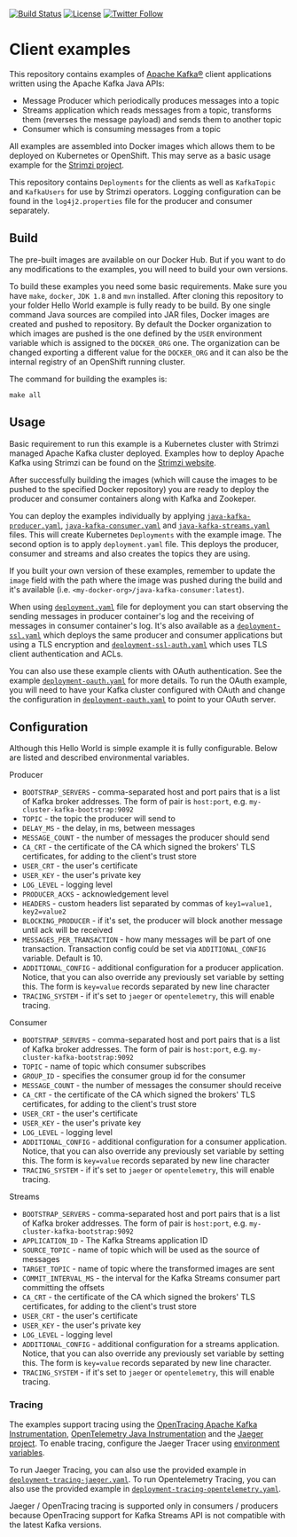 [![Build Status](https://dev.azure.com/cncf/strimzi/_apis/build/status/client-examples?branchName=main)](https://dev.azure.com/cncf/strimzi/_build/latest?definitionId=33&branchName=main)
[![License](https://img.shields.io/badge/license-Apache--2.0-blue.svg)](http://www.apache.org/licenses/LICENSE-2.0)
[![Twitter Follow](https://img.shields.io/twitter/follow/strimziio.svg?style=social&label=Follow&style=for-the-badge)](https://twitter.com/strimziio)


# Client examples

This repository contains examples of [Apache Kafka®](https://kafka.apache.org) client applications written using the Apache Kafka Java APIs:
* Message Producer which periodically produces messages into a topic
* Streams application which reads messages from a topic, transforms them (reverses the message payload) and sends them to another topic
* Consumer which is consuming messages from a topic

All examples are assembled into Docker images which allows them to be deployed on Kubernetes or OpenShift.
This may serve as a basic usage example for the [Strimzi project](https://strimzi.io).

This repository contains `Deployments` for the clients as well as `KafkaTopic` and `KafkaUsers` for use by Strimzi operators.
Logging configuration can be found in the `log4j2.properties` file for the producer and consumer separately.

## Build

The pre-built images are available on our Docker Hub.
But if you want to do any modifications to the examples, you will need to build your own versions.

To build these examples you need some basic requirements.
Make sure you have `make`, `docker`, `JDK 1.8` and `mvn` installed. 
After cloning this repository to your folder Hello World example is fully ready to be build.
By one single command Java sources are compiled into JAR files, Docker images are created and pushed to repository.
By default the Docker organization to which images are pushed is the one defined by the `USER` environment variable which is assigned to the `DOCKER_ORG` one.
The organization can be changed exporting a different value for the `DOCKER_ORG` and it can also be the internal registry of an OpenShift running cluster.

The command for building the examples is:

```
make all
```

## Usage

Basic requirement to run this example is a Kubernetes cluster with Strimzi managed Apache Kafka cluster deployed.
Examples how to deploy Apache Kafka using Strimzi can be found on the [Strimzi website](https://strimzi.io/quickstarts/minikube/).

After successfully building the images (which will cause the images to be pushed to the specified Docker repository) you are ready to deploy the producer and consumer containers along with Kafka and Zookeper.

You can deploy the examples individually by applying [`java-kafka-producer.yaml`](./java/kafka/java-kafka-producer.yaml), [`java-kafka-consumer.yaml`](./java/kafka/java-kafka-consumer.yaml) and [`java-kafka-streams.yaml`](./java/kafka/java-kafka-streams.yaml) files.
This will create Kubernetes `Deployments` with the example image.
The second option is to apply `deployment.yaml` file.
This deploys the producer, consumer and streams and also creates the topics they are using.

If you built your own version of these examples, remember to update the `image` field with the path where the image was pushed during the build and it's available (i.e. `<my-docker-org>/java-kafka-consumer:latest`).

When using [`deployment.yaml`](./java/kafka/deployment.yaml) file for deployment you can start observing the sending messages in producer container's log and the receiving of messages in consumer container's log.
It's also available as a [`deployment-ssl.yaml`](./java/kafka/deployment-ssl.yaml) which deploys the same producer and consumer applications but using a TLS encryption and [`deployment-ssl-auth.yaml`](./java/kafka/deployment-ssl-auth.yaml) which uses TLS client authentication and ACLs.

You can also use these example clients with OAuth authentication. See the example [`deployment-oauth.yaml`](./java/kafka/deployment-oauth.yaml) for more details.
To run the OAuth example, you will need to have your Kafka cluster configured with OAuth and change the configuration in [`deployment-oauth.yaml`](./java/kafka/deployment-oauth.yaml) to point to your OAuth server.

## Configuration

Although this Hello World is simple example it is fully configurable.
Below are listed and described environmental variables.

Producer  
* `BOOTSTRAP_SERVERS` - comma-separated host and port pairs that is a list of Kafka broker addresses. The form of pair is `host:port`, e.g. `my-cluster-kafka-bootstrap:9092` 
* `TOPIC` - the topic the producer will send to  
* `DELAY_MS` - the delay, in ms, between messages  
* `MESSAGE_COUNT` - the number of messages the producer should send  
* `CA_CRT` - the certificate of the CA which signed the brokers' TLS certificates, for adding to the client's trust store
* `USER_CRT` - the user's certificate
* `USER_KEY` - the user's private key
* `LOG_LEVEL` - logging level  
* `PRODUCER_ACKS` - acknowledgement level
* `HEADERS` - custom headers list separated by commas of `key1=value1, key2=value2`
* `BLOCKING_PRODUCER` - if it's set, the producer will block another message until ack will be received
* `MESSAGES_PER_TRANSACTION` - how many messages will be part of one transaction. Transaction config could be set via `ADDITIONAL_CONFIG` variable. Default is 10.
* `ADDITIONAL_CONFIG` - additional configuration for a producer application. Notice, that you can also override any previously set variable by setting this. The form is `key=value` records separated by new line character
* `TRACING_SYSTEM` - if it's set to `jaeger` or `opentelemetry`, this will enable tracing. 

Consumer  
* `BOOTSTRAP_SERVERS` - comma-separated host and port pairs that is a list of Kafka broker addresses. The form of pair is `host:port`, e.g. `my-cluster-kafka-bootstrap:9092` 
* `TOPIC` - name of topic which consumer subscribes  
* `GROUP_ID` - specifies the consumer group id for the consumer
* `MESSAGE_COUNT` - the number of messages the consumer should receive
* `CA_CRT` - the certificate of the CA which signed the brokers' TLS certificates, for adding to the client's trust store
* `USER_CRT` - the user's certificate
* `USER_KEY` - the user's private key
* `LOG_LEVEL` - logging level  
* `ADDITIONAL_CONFIG` - additional configuration for a consumer application. Notice, that you can also override any previously set variable by setting this. The form is `key=value` records separated by new line character
* `TRACING_SYSTEM` - if it's set to `jaeger` or `opentelemetry`, this will enable tracing.

Streams  
* `BOOTSTRAP_SERVERS` - comma-separated host and port pairs that is a list of Kafka broker addresses. The form of pair is `host:port`, e.g. `my-cluster-kafka-bootstrap:9092`
* `APPLICATION_ID` - The Kafka Streams application ID
* `SOURCE_TOPIC` - name of topic which will be used as the source of messages
* `TARGET_TOPIC` - name of topic where the transformed images are sent
* `COMMIT_INTERVAL_MS` - the interval for the Kafka Streams consumer part committing the offsets
* `CA_CRT` - the certificate of the CA which signed the brokers' TLS certificates, for adding to the client's trust store
* `USER_CRT` - the user's certificate
* `USER_KEY` - the user's private key
* `LOG_LEVEL` - logging level
* `ADDITIONAL_CONFIG` - additional configuration for a streams application. Notice, that you can also override any previously set variable by setting this. The form is `key=value` records separated by new line character.
* `TRACING_SYSTEM` - if it's set to `jaeger` or `opentelemetry`, this will enable tracing.

### Tracing

The examples support tracing using the [OpenTracing Apache Kafka Instrumentation](https://github.com/opentracing-contrib/java-kafka-client), 
[OpenTelemetry Java Instrumentation](https://github.com/open-telemetry/opentelemetry-java-instrumentation) and the [Jaeger project](https://www.jaegertracing.io/).
To enable tracing, configure the Jaeger Tracer using [environment variables](https://github.com/jaegertracing/jaeger-client-java/tree/master/jaeger-core#configuration-via-environment).

To run Jaeger Tracing, you can also use the provided example in [`deployment-tracing-jaeger.yaml`](./java/kafka/deployment-tracing-jaeger.yaml).
To run Opentelemetry Tracing, you can also use the provided example in [`deployment-tracing-opentelemetry.yaml`](./java/kafka/deployment-tracing-opentelemetry.yaml).

Jaeger / OpenTracing tracing is supported only in consumers / producers because OpenTracing support for Kafka Streams API is not compatible with the latest Kafka versions.